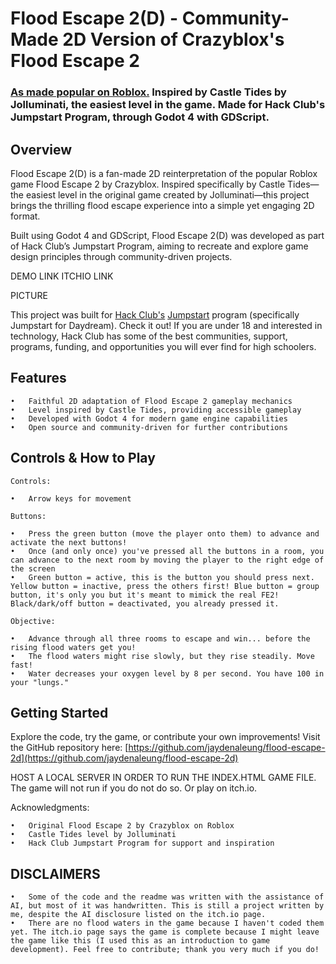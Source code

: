 # Flood Escape 2(D) - Community-Made 2D Version of Crazyblox's Flood Escape 2
### [As made popular on Roblox.](https://www.roblox.com/games/738339342) Inspired by Castle Tides by Jolluminati, the easiest level in the game. Made for Hack Club's Jumpstart Program, through Godot 4 with GDScript.

## Overview

Flood Escape 2(D) is a fan-made 2D reinterpretation of the popular Roblox game Flood Escape 2 by Crazyblox. Inspired specifically by Castle Tides—the easiest level in the original game created by Jolluminati—this project brings the thrilling flood escape experience into a simple yet engaging 2D format.

Built using Godot 4 and GDScript, Flood Escape 2(D) was developed as part of Hack Club’s Jumpstart Program, aiming to recreate and explore game design principles through community-driven projects.

DEMO LINK
ITCHIO LINK

PICTURE

This project was built for [Hack Club's](https://hackclub.com) [Jumpstart](https://jumpstart.hackclub.com) program (specifically Jumpstart for Daydream). Check it out! If you are under 18 and interested in technology, Hack Club has some of the best communities, support, programs, funding, and opportunities you will ever find for high schoolers.

## Features

	•	Faithful 2D adaptation of Flood Escape 2 gameplay mechanics
	•	Level inspired by Castle Tides, providing accessible gameplay
	•	Developed with Godot 4 for modern game engine capabilities
	•	Open source and community-driven for further contributions

## Controls & How to Play
    Controls:

	•	Arrow keys for movement

    Buttons:

	•	Press the green button (move the player onto them) to advance and activate the next buttons!
	•	Once (and only once) you've pressed all the buttons in a room, you can advance to the next room by moving the player to the right edge of the screen
	•	Green button = active, this is the button you should press next. Yellow button = inactive, press the others first! Blue button = group button, it's only you but it's meant to mimick the real FE2! Black/dark/off button = deactivated, you already pressed it.

    Objective:

	•	Advance through all three rooms to escape and win... before the rising flood waters get you!
	•	The flood waters might rise slowly, but they rise steadily. Move fast!
	•	Water decreases your oxygen level by 8 per second. You have 100 in your "lungs."

## Getting Started

Explore the code, try the game, or contribute your own improvements! Visit the GitHub repository here:
[https://github.com/jaydenaleung/flood-escape-2d](https://github.com/jaydenaleung/flood-escape-2d)

HOST A LOCAL SERVER IN ORDER TO RUN THE INDEX.HTML GAME FILE. The game will not run if you do not do so. Or play on itch.io.

Acknowledgments:

	•	Original Flood Escape 2 by Crazyblox on Roblox
	•	Castle Tides level by Jolluminati
	•	Hack Club Jumpstart Program for support and inspiration

## DISCLAIMERS

	•	Some of the code and the readme was written with the assistance of AI, but most of it was handwritten. This is still a project written by me, despite the AI disclosure listed on the itch.io page.
	•	There are no flood waters in the game because I haven't coded them yet. The itch.io page says the game is complete because I might leave the game like this (I used this as an introduction to game development). Feel free to contribute; thank you very much if you do!